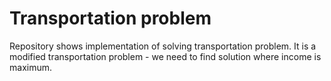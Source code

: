 # Transportation problem 

Repository shows implementation of solving transportation problem. It is a modified transportation problem - we need to find solution where income is maximum.
